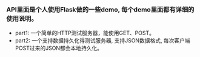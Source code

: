 ### API里面是个人使用Flask做的一些demo, 每个demo里面都有详细的使用说明。
* part1: 一个简单的HTTP测试服务器，能使用GET、POST。       
* part2: 一个支持数据持久化得测试服务器, 支持JSON数据格式, 每次客户端POST过来的JSON都会本地持久化。

